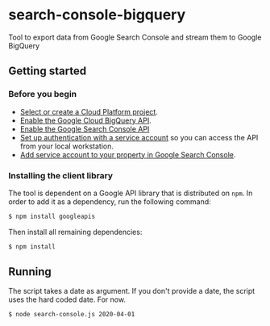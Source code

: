 # search-console-bigquery
Tool to export data from Google Search Console and stream them to Google BigQuery

## Getting started
### Before you begin
* [Select or create a Cloud Platform project](https://console.cloud.google.com/project).
* [Enable the Google Cloud BigQuery API](https://console.cloud.google.com/flows/enableapi?apiid=bigquery.googleapis.com).
* [Enable the Google Search Console API](https://console.cloud.google.com/flows/enableapi?apiid=webmasters.googleapis.com)
* [Set up authentication with a service account](https://cloud.google.com/docs/authentication/getting-started) so you can access the API from your local workstation.
* [Add service account to your property in Google Search Console](https://search.google.com/search-console/users). 

### Installing the client library
The tool is dependent on a Google API library that is distributed on `npm`. In order to add it as a dependency, run the following command:
``` sh
$ npm install googleapis
```

Then install all remaining dependencies:
``` sh
$ npm install
```

## Running
The script takes a date as argument. If you don't provide a date, the script uses the hard coded date. For now.
``` sh
$ node search-console.js 2020-04-01
```
